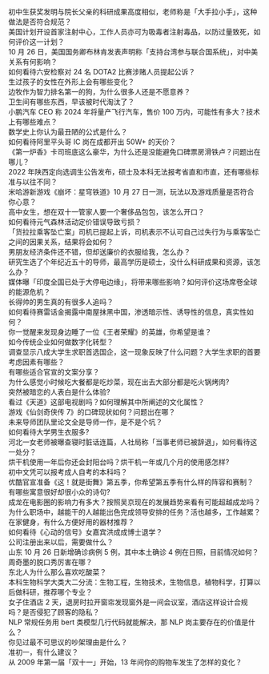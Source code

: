 初中生获奖发明与院长父亲的科研成果高度相似，老师称是「大手拉小手」，这种做法是否符合规范？  
美国计划开设首家注射中心，工作人员亦可为吸毒者注射毒品，以防过量致死，如何评价这一计划？  
10 月 26 日，美国国务卿布林肯发表声明称「支持台湾参与联合国系统」，对中美关系有何影响？  
如何看待六安检察对 24 名 DOTA2 比赛涉赌人员提起公诉？  
生过孩子的女性在外形上会有哪些变化？  
边牧作为智力排名第一的狗，为什么很多人还是不愿意养？  
卫生间有哪些东西，早该被时代淘汰了？  
小鹏汽车 CEO 称 2024 年将量产飞行汽车，售价 100 万内，可能性有多大？技术上有哪些难点？  
数学史上你认为最丑陋的公式是什么？  
如何看待阿里平头哥 IC 岗在成都开出 50W+ 的天价？  
《第一炉香》卡司班底这么豪华，为什么还是没能避免口碑票房滑铁卢？问题出在哪儿？  
2022 年陕西定向选调生公告发布，硕士及本科无法报考省直和市直，还有哪些标准与以往不同？  
米哈游新游戏《崩坏：星穹铁道》10 月 27 日一测，玩法以及游戏质量是否符合你心意？  
高中女生，想在双十一管家人要一个奢侈品包包，该怎么开口？  
如何看待元气森林活动定价错误导致亏损？  
「货拉拉乘客坠亡案」司机已提起上诉，司机表示不认可自己过失行为与乘客坠亡之间的因果关系，结果将会如何？  
男朋友经济条件还不错，但却送廉价的衣服给我，怎么办？  
研究生选了个年纪近五十的导师，最高学历是硕士，没什么科研成果和资源，该怎么办？  
媒体曝「印度全国已处于大停电边缘」，将带来哪些影响？如何评价这场席卷全球的能源危机？  
长得帅的男生真的有很多人追吗？  
如何看待赛雷话金揭露中南屋抹黑中国，渗透暗示性、诱导性的信息，真实性如何？  
你一觉醒来发现身边睡了一位《王者荣耀》的英雄，你希望是谁？  
如今传统企业如何做数字化转型？  
调查显示八成大学生求职首选国企，这一现象反映了什么问题？大学生求职的首要考虑因素有哪些？  
有哪些适合官宣的文案分享？  
为什么感觉小时候吃大餐都是吃炒菜，现在出去大部分都是吃火锅烤肉?  
突然被暗恋的人表白是什么体验?  
看过《天道》这部电视剧吗？如何理解其中所阐述的文化属性？  
游戏《仙剑奇侠传 7》的口碑现状如何？问题出在哪？  
未来导师团队里论文全是导师一作，是不是个坑？  
如何看待大学男生衣服多?  
河北一女老师被曝查寝时脏话连篇，人社局称「当事老师已被辞退」，如何看待这一处分？  
烘干机使用一年后你还会封阳台吗？烘干机一年或几个月的使用感怎样?  
初中文凭可以报考成人自考的本科吗？  
优酷官宣准备《这！就是街舞》第五季，你希望第五季有什么样的阵容和赛制？  
有哪些寓意很好却很小众的诗句?  
成龙在电影圈的影响力有多大？按照吴京现在的发展趋势来看有可能超越成龙吗？  
为什么职场中，越能干的人越能出色完成领导安排的任务？活也越多，工作越累？  
在家健身，有什么方便好用的器材推荐？  
如何看待《心动的信号》女嘉宾洪成成博士退学？  
公司注册出来以后，需要做什么？  
山东 10 月 26 日新增确诊病例 5 例，其中本土确诊 4 例在日照，目前情况如何？  
周奇墨的脱口秀厉害在哪？  
东北人为什么那么喜欢吃酸菜？  
本科生物科学大类大二分流：生物工程，生物技术，生物信息，植物科学，打算以后做科研，推荐哪个专业？  
女子住酒店 2 天，退房时拉开窗帘发现窗外是一间会议室，酒店这样设计合规吗？是否侵犯了顾客的隐私？  
NLP 常规任务用 bert 类模型几行代码就能解决，那 NLP 岗主要存在的价值是什么？  
你见过最不可思议的吵架理由是什么？  
准初一，有什么建议？  
从 2009 年第一届「双十一」开始，13 年间你的购物车发生了怎样的变化？  
